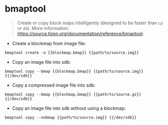 # bmaptool

> Create or copy block maps intelligently (designed to be faster than `cp` or `dd`).
> More information: <https://source.tizen.org/documentation/reference/bmaptool>.

- Create a blockmap from image file:

`bmaptool create -o {{blockmap.bmap}} {{path/to/source.img}}`

- Copy an image file into sdb:

`bmaptool copy --bmap {{blockmap.bmap}} {{path/to/source.img}} {{/dev/sdb}}`

- Copy a compressed image file into sdb:

`bmaptool copy --bmap {{blockmap.bmap}} {{path/to/source.gz}} {{/dev/sdb}}`

- Copy an image file into sdb without using a blockmap:

`bmaptool copy --nobmap {{path/to/source.img}} {{/dev/sdb}}`
